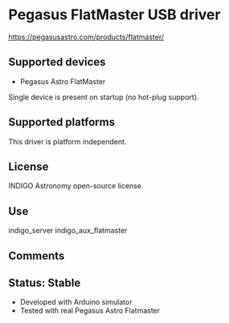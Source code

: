 # Pegasus FlatMaster USB driver

https://pegasusastro.com/products/flatmaster/

## Supported devices
* Pegasus Astro FlatMaster

Single device is present on startup (no hot-plug support).

## Supported platforms

This driver is platform independent.

## License

INDIGO Astronomy open-source license.

## Use

indigo_server indigo_aux_flatmaster

## Comments

## Status: Stable

* Developed with Arduino simulator
* Tested with real Pegasus Astro Flatmaster
